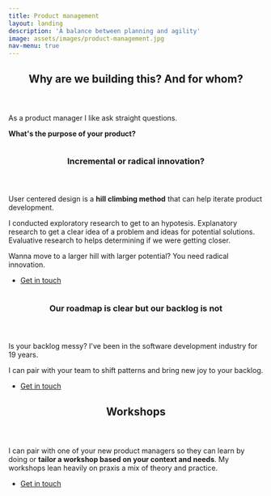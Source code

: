 ```yaml
---
title: Product management
layout: landing
description: 'A balance between planning and agility'
image: assets/images/product-management.jpg
nav-menu: true
---
```


<!-- Main -->
<div id="main">

<!-- One -->
<section id="one">
	<div class="inner">
		<header class="major">
			<h2>Why are we building this? And for whom?</h2>
		</header>
		<p>As a product manager I like ask straight questions.</p>		
		<p><strong>What's the purpose of your product?</strong></p>
	</div>
</section>

<!-- Two -->
<section id="two" class="spotlights">
	<section>
		<div class="image">
			<img src="{% link assets/images/user-centered-design.jpg %}" alt="" data-position="center center" />
		</div>
		<div class="content">
			<div class="inner">
				<header class="major">
					<h3 id="kickoff">Incremental or radical innovation?</h3>
				</header>
				<p>User centered design is a <strong>hill climbing method</strong> that can help iterate product development.</p>
				<p>I conducted exploratory research to get to an hypotesis. Explanatory research to get a clear idea of a problem and ideas for potential solutions. Evaluative research to helps determining if we were getting closer.</p>
				<p>Wanna move to a larger hill with larger potential? You need radical innovation.</p>
				<ul class="actions">
					<li><a target="_blank" href="https://calendly.com/teotti/free-30-minutes-chat" class="button">Get in touch</a></li>
				</ul>
			</div>
		</div>
	</section>
	<section>
		<div href="generic.html" class="image">
			<img src="{% link assets/images/backlog-management.jpg %}" alt="" data-position="top center" />
		</div>
		<div class="content">
			<div class="inner">
				<header class="major">
					<h3>Our roadmap is clear but our backlog is not</h3>
				</header>
				<p>Is your backlog messy? I've been in the software development industry for 19 years.</p>
				<p>I can pair with your team to shift patterns and bring new joy to your backlog.</p>
				<ul class="actions">
					<li><a target="_blank" href="https://calendly.com/teotti/free-30-minutes-chat" class="button">Get in touch</a></li>
				</ul>
			</div>
		</div>
	</section>
</section>

<!-- Three -->
<section id="three">
	<div class="inner">
		<header class="major">
			<h2>Workshops</h2>
		</header>
		<p>I can pair with one of your new product managers so they can learn by doing or <strong>tailor a workshop based on your context and needs</strong>. My workshops lean heavily on praxis a mix of theory and practice.</p>
<ul class="actions">
					<li><a target="_blank" href="https://calendly.com/teotti/free-30-minutes-chat" class="button">Get in touch</a></li>
				</ul>
	</div>
</section>

</div>
